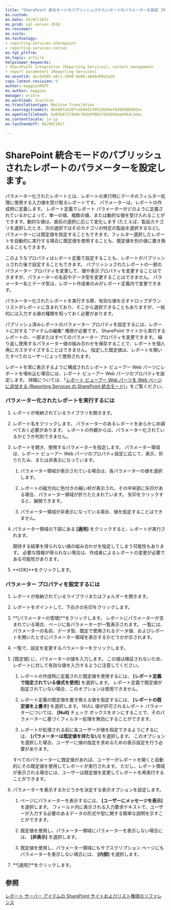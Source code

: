 ```yaml
---
title: "SharePoint 統合モードのパブリッシュされたレポートのパラメーターを設定 |Microsoft ドキュメント"
ms.custom: 
ms.date: 03/07/2017
ms.prod: sql-server-2016
ms.reviewer: 
ms.suite: 
ms.technology:
- reporting-services-sharepoint
- reporting-services-native
ms.tgt_pltfrm: 
ms.topic: article
helpviewer_keywords:
- SharePoint integration [Reporting Services], content management
- report parameters [Reporting Services]
ms.assetid: dec5d985-a6c1-4dd8-8a66-a848e89a2e18
caps.latest.revision: 9
author: maggiesMSFT
ms.author: maggies
manager: erikre
ms.workload: Inactive
ms.translationtype: Machine Translation
ms.sourcegitcommit: 0eb007a5207ceb0b023952d5d9ef6d95986092ac
ms.openlocfilehash: ba05b4727499c702b9f8827de9564aad444c1ebc
ms.contentlocale: ja-jp
ms.lasthandoff: 08/09/2017

---
```

# <a name="set-parameters-on-a-published-report---sharepoint-integrated-mode"></a>SharePoint 統合モードのパブリッシュされたレポートのパラメーターを設定します。
  パラメーター化されたレポートとは、レポートの実行時にデータのフィルター処理に使用する入力値を受け取るレポートです。 パラメーターは、レポートの作成時に定義します。 レポート定義でレポート パラメーターがどのように定義されているかによって、単一の値、複数の値、または動的な値を受け入れることができます。動的な値は、直前の選択に応じて変化します (たとえば、製品カテゴリを選択したとき、次の選択ではそのカテゴリの特定の製品を選択するなど)。 パラメーターには既定値を指定することもできます。フィルター選択したレポートを自動的に実行する場合に既定値を使用することも、既定値を別の値に置き換えることもできます。  
  
 このようなプロパティはレポート定義で設定することも、レポートがパブリッシュされた後で設定することもできます。 パブリッシュされたレポートの一部のパラメーター プロパティを変更して、値や表示プロパティを変更することはできますが、パラメーターの名前やデータ型を変更することはできません。 パラメーター名とデータ型は、レポート作成者のみがレポート定義内で変更できます。  
  
 パラメーター化されたレポートを実行する際、有効な値を示すドロップダウン リストがレポートに含まれており、そこから選択できることもありますが、一般的には入力する値の種類を知っておく必要があります。  
  
 パブリッシュ済みレポートのパラメーター プロパティを設定するには、レポートに対する "アイテムの編集" 権限が必要です。 SharePoint サイトから実行するレポートの、一部またはすべてのパラメーター プロパティを変更できます。 繰り返し使用するパラメーター値の組み合わせを保存することで、レポートを個人用にカスタマイズすることはできません。 指定した既定値は、レポートを開いたすべてのユーザーによって使用されます。  
  
 レポートを常に表示するように構成されたレポート ビューアー Web パーツにレポートを埋め込む場合には、レポート ビューアー Web パーツのプロパティを設定します。 詳細については、「[レポート ビューアー Web パーツを Web ページに追加する &#40;Reporting Services の SharePoint 統合モード&#41;](../../reporting-services/report-server-sharepoint/add-the-report-viewer-web-part-to-a-web-page.md)」をご覧ください。  
  
### <a name="to-run-a-parameterized-report"></a>パラメーター化されたレポートを実行するには  
  
1.  レポートが格納されているライブラリを開きます。  
  
2.  レポート名をクリックします。 パラメーターのあるレポートをあらかじめ調べておく必要があります。 レポートの外観からは、パラメーター化されているかどうか判別できません。  
  
3.  レポートを開き、使用するパラメーターを指定します。 パラメーター領域は、レポート ビューアー Web パーツのプロパティ設定に応じて、表示、折りたたみ、または非表示になっています。  
  
    1.  パラメーター領域が表示されている場合は、各パラメーターの値を選択します。  
  
    2.  レポートの縦方向に色付きの細い枠が表示され、その中央部に矢印がある場合、パラメーター領域が折りたたまれています。 矢印をクリックすると、展開できます。  
  
    3.  パラメーター領域が非表示になっている場合、値を指定することはできません。  
  
4.  パラメーター領域の下部にある **[適用]** をクリックすると、レポートが実行されます。  
  
     期待する結果を得られない値の組み合わせを指定してしまう可能性もあります。 必要な情報が得られない場合は、作成者によるレポートの変更が必要である可能性があります。  
  
5.  **[OK]**をクリックします。  
  
### <a name="to-set-parameter-properties"></a>パラメーター プロパティを設定するには  
  
1.  レポートが格納されているライブラリまたはフォルダーを開きます。  
  
2.  レポートをポイントして、下向きの矢印をクリックします。  
  
3.  **[パラメーターの管理]**をクリックします。 レポートにパラメーターが含まれている場合、ページに各パラメーターが一覧表示されます。 一覧には、パラメーターの名前、データ型、既定で使用されるデータ値、およびレポートを開いたときにパラメーター領域を表示するかどうかが示されます。  
  
4.  一覧で、設定を変更するパラメーターをクリックします。  
  
5.  [既定値] に、パラメーターの値を入力します。 この値は検証されないため、レポートに対して有効な値を入力するように注意してください。  
  
    1.  レポートの作成時に定義された既定値を使用するには、 **[レポート定義で指定されている値式を使用]** を選択します。 レポート定義で既定値が指定されていない場合、このオプションは使用できません。  
  
    2.  レポート定義の既定値を置き換える値を指定するには、 **[レポートの既定値を上書き]** を選択します。 NULL 値が許可されるレポート パラメーターについては、 **[Null]** チェック ボックスをオンにすることで、そのパラメーターに基づくフィルター処理を無効にすることができます。  
  
    3.  レポートが処理される前に各ユーザーが値を指定できるようにするには、 **[パラメーターは既定値を持たない]** を選択します。 このオプションを選択した場合、ユーザーに値の指定を求めるための表示設定を行う必要があります。  
  
     すべてのパラメーターに既定値があれば、ユーザーがレポートを開くと自動的にその既定値を使用してレポートが実行されます。 ただし、レポート領域が表示される場合には、ユーザーは既定値を変更してレポートを再実行することができます。  
  
6.  パラメーターを表示するかどうかを決定する表示オプションを設定します。  
  
    1.  ページにパラメーターを表示するには、 **[ユーザーにメッセージを表示]** を選択します。 フィールド内に表示される入力要求テキストで、ユーザーが入力する必要のあるデータの形式や型に関する簡単な説明を示すことができます。  
  
    2.  既定値を使用し、パラメーター領域にパラメーターを表示しない場合には、 **[非表示]** を選択します。  
  
    3.  既定値を使用し、パラメーター領域にもサブスクリプション ページにもパラメーターを表示しない場合には、 **[内部]** を選択します。  
  
7.  **[適用]**をクリックします。  
  
## <a name="see-also"></a>参照  
 [レポート サーバー アイテムの SharePoint サイトおよびリスト権限のリファレンス](../../reporting-services/security/sharepoint-site-and-list-permission-reference-for-report-server-items.md)  
  
  

